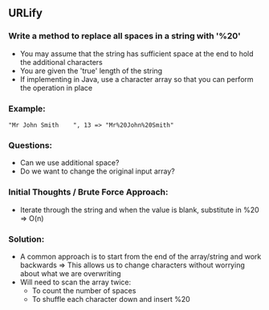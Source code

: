 ## URLify
### Write a method to replace all spaces in a string with '%20'
- You may assume that the string has sufficient space at the end to hold the additional characters
- You are given the 'true' length of the string
- If implementing in Java, use a character array so that you can perform the operation in place

### Example:
```
"Mr John Smith    ", 13 => "Mr%20John%20Smith"
```

### Questions:
- Can we use additional space?
- Do we want to change the original input array?

### Initial Thoughts / Brute Force Approach:
- Iterate through the string and when the value is blank, substitute in %20
=> O(n)

### Solution:
- A common approach is to start from the end of the array/string and work backwards
=> This allows us to change characters without worrying about what we are overwriting
- Will need to scan the array twice:
    - To count the number of spaces
    - To shuffle each character down and insert %20